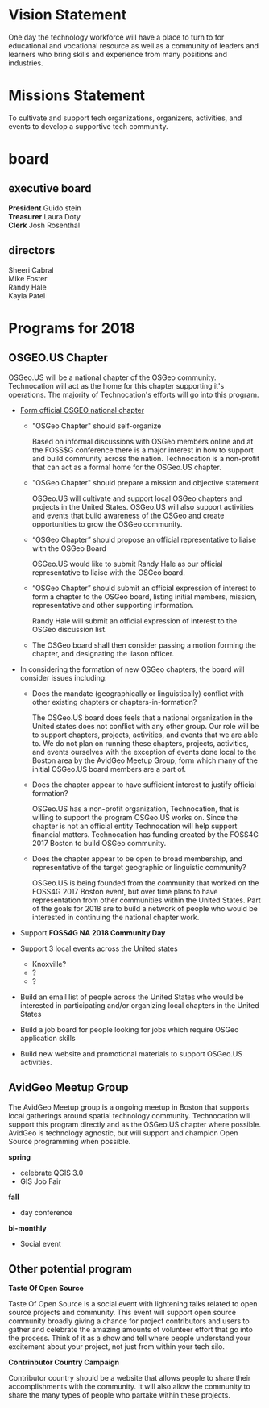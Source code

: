 # Vision Statement

One day the technology workforce will have a place to turn to for educational and vocational resource as well as a community of leaders and learners who bring skills and experience from many positions and industries.

# Missions Statement

To cultivate and support tech organizations, organizers, activities, and events to develop a supportive tech community.

# board

## executive board

**President** Guido stein  
**Treasurer** Laura Doty  
**Clerk** Josh Rosenthal

## directors

Sheeri Cabral  
Mike Foster  
Randy Hale  
Kayla Patel  

# Programs for 2018

## OSGEO.US Chapter

OSGeo.US will be a national chapter of the OSGeo community. Technocation will act as the home for this chapter supporting it's operations. The majority of Technocation's efforts will go into this program.

-   [Form official OSGEO national chapter](https://wiki.osgeo.org/wiki/Local_Chapter_Guidelines)


    -   "OSGeo Chapter" should self-organize  

        Based on informal discussions with OSGeo members online and at the FOSS$G conference there is a major interest in how to support and build community across the nation. Technocation is a non-profit that can act as a formal home for the OSGeo.US chapter.  

    -   "OSGeo Chapter" should prepare a mission and objective statement  

        OSGeo.US will cultivate and support local OSGeo chapters and projects in the United States. OSGeo.US will also support activities and events that build awareness of the OSGeo and create opportunities to grow the OSGeo community.

    -   “OSGeo Chapter” should propose an official representative to liaise with the OSGeo Board

        OSGeo.US would like to submit Randy Hale as our official representative to liaise with the OSGeo board.

    -   “OSGeo Chapter” should submit an official expression of interest to form a chapter to the OSGeo board, listing initial members, mission, representative and other supporting information.

         Randy Hale will submit an official expression of interest to the OSGeo discussion list.

    -   The OSGeo board shall then consider passing a motion forming the chapter, and designating the liason officer.

-   In considering the formation of new OSGeo chapters, the board will consider issues including:

    -   Does the mandate (geographically or linguistically) conflict with other existing chapters or chapters-in-formation?  

        The OSGeo.US board does feels that a national organization in the United states does not conflict with any other group. Our role will be to support chapters, projects, activities, and events that we are able to. We do not plan on running these chapters, projects, activities, and events ourselves with the exception of events done local to the Boston area by the AvidGeo Meetup Group, form which many of the initial OSGeo.US board members are a part of.

    -   Does the chapter appear to have sufficient interest to justify official formation?

        OSGeo.US has a non-profit organization, Technocation, that is willing to support the program OSGeo.US works on. Since the chapter is not an official entity Technocation will help support financial matters. Technocation has funding created by the FOSS4G 2017 Boston to build OSGeo community.

    -   Does the chapter appear to be open to broad membership, and representative of the target geographic or linguistic community?

        OSGeo.US is being founded from the community that worked on the FOSS4G 2017 Boston event, but over time plans to have representation from other communities within the United States. Part of the goals for 2018 are to build a network of people who would be interested in continuing the national chapter work.


-   Support **FOSS4G NA 2018 Community Day**


-   Support 3 local events across the United states
    -   Knoxville?
    -   ?
    -   ?  


-   Build an email list of people across the United States who would be interested in participating and/or organizing local chapters in the United States

-   Build a job board for people looking for jobs which require OSGeo application skills

-   Build new website and promotional materials to support OSGeo.US activities.

## AvidGeo Meetup Group

The AvidGeo Meetup group is a ongoing meetup in Boston that supports local gatherings around spatial technology community. Technocation will support this program directly and as the OSGeo.US chapter where possible. AvidGeo is technology agnostic, but will support and champion Open Source programming when possible.

**spring**

-   celebrate QGIS 3.0
-   GIS Job Fair

**fall**

-   day conference

**bi-monthly**

-   Social event

## Other potential program

**Taste Of Open Source**

Taste Of Open Source is a social event with lightening talks related to open source projects and community. This event will support open source community broadly giving a chance for project contributors and users to gather and celebrate the amazing amounts of volunteer effort that go into the process. Think of it as a show and tell where people understand your excitement about your project, not just from within your tech silo.

**Contrinbutor Country Campaign**

Contributor country should be a website that allows people to share their accomplishments with the community. It will also allow the community to share the many types of people who partake within these projects.
